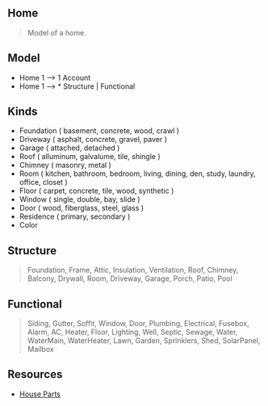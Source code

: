 Home
----
>Model of a home.

Model
-----
* Home 1 --> 1 Account
* Home 1 --> * Structure | Functional

Kinds
-----
* Foundation ( basement, concrete, wood, crawl )
* Driveway ( asphalt, concrete, gravel, paver )
* Garage ( attached, detached )
* Roof ( alluminum, galvalume, tile, shingle )
* Chimney ( masonry, metal )
* Room ( kitchen, bathroom, bedroom, living, dining, den, study, laundry, office, closet )
* Floor ( carpet, concrete, tile, wood, synthetic )
* Window ( single, double, bay, slide )
* Door ( wood, fiberglass, steel, glass )
* Residence ( primary, secondary )
* Color

Structure
---------
>Foundation, Frame, Attic, Insulation, Ventilation, Roof, Chimney, Balcony, Drywall, Room,
>Driveway, Garage, Porch, Patio, Pool

Functional
----------
>Siding, Gutter, Soffit, Window, Door, Plumbing, Electrical, Fusebox, Alarm, AC, Heater,
>Floor, Lighting, Well, Septic, Sewage, Water, WaterMain, WaterHeater, Lawn, Garden,
>Sprinklers, Shed, SolarPanel, Mailbox

Resources
---------
* [House Parts](https://www.hippo.com/learn-center/parts-of-a-house)